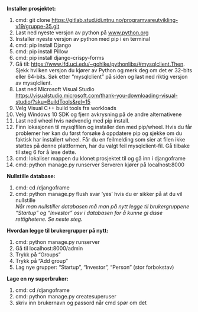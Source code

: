 **Installer prosjektet:**  
1. cmd: git clone https://gitlab.stud.idi.ntnu.no/programvareutvikling-v19/gruppe-35.git
2. Last ned nyeste versjon av python på www.python.org  
3. Installer nyeste versjon av python med pip i en terminal  
4. cmd: pip install Django  
5. cmd: pip install Pillow
6. cmd: pip install django-crispy-forms
7. Gå til: https://www.lfd.uci.edu/~gohlke/pythonlibs/#mysqlclient.Then. Sjekk hvilken versjon du kjører av Python og merk deg om det er 32-bits eller 64-bits. Søk etter “mysqlclient” på siden og last ned riktig versjon av mysqlclient.
8. Last ned Microsoft Visual Studio https://visualstudio.microsoft.com/thank-you-downloading-visual-studio/?sku=BuildTools&rel=15
9. Velg Visual C++ build tools fra workloads
10. Velg Windows 10 SDK og fjern avkrysning på de andre alternativene
11. Last ned wheel hvis nødvendig med pip install.
12. Finn lokasjonen til mysqlfilen og installer den med pip/wheel. Hvis du får problemer her kan du først forsøke å oppdatere pip og sjekke om du faktisk har installert wheel. Får du en feilmelding som sier at filen ikke støttes på denne plattformen, har du valgt feil mysqlclient-fil. Gå tilbake til steg 6 for å løse dette.
13. cmd: lokaliser mappen du klonet prosjektet til og gå inn i djangoframe
14. cmd: python manage.py runserver
Serveren kjører på localhost:8000
  
**Nullstille database:**
1. cmd: cd <mappen du klonet prosjektet i>/djangoframe
2. cmd: python manage.py flush
svar ‘yes’ hvis du er sikker på at du vil nullstille  
*Når man nullstiller databasen må man på nytt legge til brukergruppene “Startup” og “Investor” osv  i databasen for å kunne gi disse rettighetene. Se neste steg.*

**Hvordan legge til brukergrupper på nytt:**
1. cmd: python manage.py runserver
2. Gå til localhost:8000/admin
3. Trykk på “Groups”
4. Trykk på “Add group”  
5. Lag nye grupper: “Startup”, “Investor”, “Person” (stor forbokstav)

**Lage en ny superbruker:**
1. cmd: cd <mappen du klonet prosjektet i>/djangoframe
2. cmd: python manage.py createsuperuser
3. skriv inn brukernavn og passord når cmd spør om det


